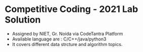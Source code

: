 <h1>Competitive Coding - 2021 Lab Solution</h1>
<ul>
  <li>Assigned by NIET, Gr. Noida via CodeTantra Platform</li>
  <li>Available language are : C/C++/java/python3 </li>
  <li>It covers different data strcture and algorithm topics. </li>
 </ul>
